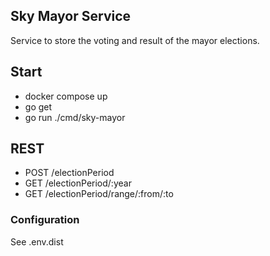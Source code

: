 ## Sky Mayor Service

Service to store the voting and result of the mayor elections.

## Start

-   docker compose up
-   go get
-   go run ./cmd/sky-mayor

## REST

-   POST /electionPeriod
-   GET /electionPeriod/:year
-   GET /electionPeriod/range/:from/:to

### Configuration

See .env.dist
